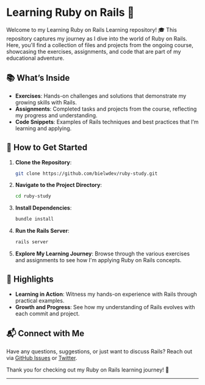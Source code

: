 # Learning Ruby on Rails 🚀

Welcome to my Learning Ruby on Rails Learning repository! 🎓 This repository captures my journey as I dive into the world of Ruby on Rails. Here, you'll find a collection of files and projects from the ongoing course, showcasing the exercises, assignments, and code that are part of my educational adventure.

## 📚 What’s Inside

- **Exercises**: Hands-on challenges and solutions that demonstrate my growing skills with Rails.
- **Assignments**: Completed tasks and projects from the course, reflecting my progress and understanding.
- **Code Snippets**: Examples of Rails techniques and best practices that I’m learning and applying.

## 🚀 How to Get Started

1. **Clone the Repository**:

    ```bash
    git clone https://github.com/bielwdev/ruby-study.git

    ```

2. **Navigate to the Project Directory**:

    ```bash
    cd ruby-study
    ```

3. **Install Dependencies**:

    ```bash
    bundle install
    ```

4. **Run the Rails Server**:

    ```bash
    rails server
    ```

5. **Explore My Learning Journey**: Browse through the various exercises and assignments to see how I'm applying Ruby on Rails concepts.

## 🌟 Highlights

- **Learning in Action**: Witness my hands-on experience with Rails through practical examples.
- **Growth and Progress**: See how my understanding of Rails evolves with each commit and project.

## 📬 Connect with Me

Have any questions, suggestions, or just want to discuss Rails? Reach out via [GitHub Issues](https://github.com/bielwdev/ruby-study/issues) or [Twitter](https://twitter.com/22072OO2).

Thank you for checking out my Ruby on Rails learning journey! 🚀

---
